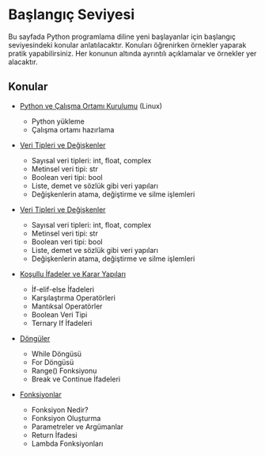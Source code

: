 # Başlangıç Seviyesi

Bu sayfada Python programlama diline yeni başlayanlar için başlangıç seviyesindeki konular anlatılacaktır. Konuları öğrenirken örnekler yaparak pratik yapabilirsiniz. Her konunun altında ayrıntılı açıklamalar ve örnekler yer alacaktır.

## Konular

- [Python ve Çalışma Ortamı Kurulumu](python-ve-calisma-ortami-kurulumu.md) (Linux)
    - Python yükleme
    - Çalışma ortamı hazırlama
    
- [Veri Tipleri ve Değişkenler](veri-tipleri-ve-değişkenler.md)
    - Sayısal veri tipleri: int, float, complex
    - Metinsel veri tipi: str
    - Boolean veri tipi: bool
    - Liste, demet ve sözlük gibi veri yapıları
    - Değişkenlerin atama, değiştirme ve silme işlemleri

- [Veri Tipleri ve Değişkenler](veri-tipleri-ve-değişkenler.md)
    - Sayısal veri tipleri: int, float, complex
    - Metinsel veri tipi: str
    - Boolean veri tipi: bool
    - Liste, demet ve sözlük gibi veri yapıları
    - Değişkenlerin atama, değiştirme ve silme işlemleri

- [Koşullu İfadeler ve Karar Yapıları](koşullu-ifadeler-ve-karar-yapıları)
    - İf-elif-else İfadeleri
    - Karşılaştırma Operatörleri
    - Mantıksal Operatörler
    - Boolean Veri Tipi
    - Ternary If İfadeleri

- [Döngüler](döngüler)
    - While Döngüsü
    - For Döngüsü
    - Range() Fonksiyonu
    - Break ve Continue İfadeleri

- [Fonksiyonlar](fonksiyonlar)
    - Fonksiyon Nedir?
    - Fonksiyon Oluşturma
    - Parametreler ve Argümanlar
    - Return İfadesi
    - Lambda Fonksiyonları



